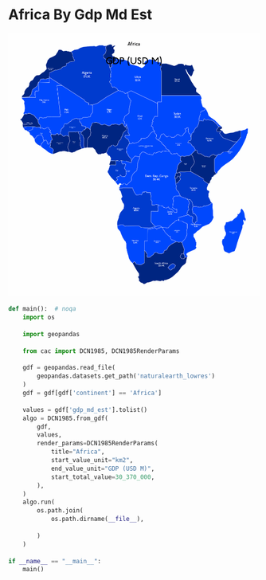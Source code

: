 # Africa By Gdp Md Est

<p  align="center">
    <img src="https://raw.githubusercontent.com/nuuuwan/continuous_area_cartograms/main/examples/africa_by_gdp_md_est/output/animated.gif" alt="alt" />
</p>

```python
def main():  # noqa
    import os

    import geopandas

    from cac import DCN1985, DCN1985RenderParams

    gdf = geopandas.read_file(
        geopandas.datasets.get_path('naturalearth_lowres')
    )
    gdf = gdf[gdf['continent'] == 'Africa']

    values = gdf['gdp_md_est'].tolist()
    algo = DCN1985.from_gdf(
        gdf,
        values,
        render_params=DCN1985RenderParams(
            title="Africa",
            start_value_unit="km2",
            end_value_unit="GDP (USD M)",
            start_total_value=30_370_000,
        ),
    )
    algo.run(
        os.path.join(
            os.path.dirname(__file__),
            
        )
    )

if __name__ == "__main__":
    main()

```
